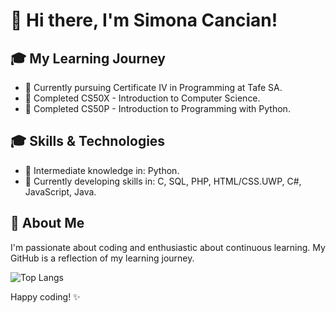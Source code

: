 # 👋 Hi there, I'm Simona Cancian!

## 🎓 My Learning Journey
- 🌱 Currently pursuing Certificate IV in Programming at Tafe SA.
- 🌱 Completed CS50X - Introduction to Computer Science.
- 🌱 Completed CS50P - Introduction to Programming with Python.

## 🎓 Skills & Technologies
- 🌱 Intermediate knowledge in: Python.
- 🌱 Currently developing skills in:  C, SQL, PHP, HTML/CSS.UWP, C#, JavaScript, Java.

## 🚀 About Me
I'm passionate about coding and enthusiastic about continuous learning. My GitHub is a reflection of my learning journey.

![Top Langs](https://github-readme-stats.vercel.app/api/top-langs/?username=simona-cancian&layout=compact&theme=radical&langs_count=10)


Happy coding! ✨


<!---
simona-cancian/simona-cancian is a ✨ special ✨ repository because its `README.md` (this file) appears on your GitHub profile.
You can click the Preview link to take a look at your changes.
--->
